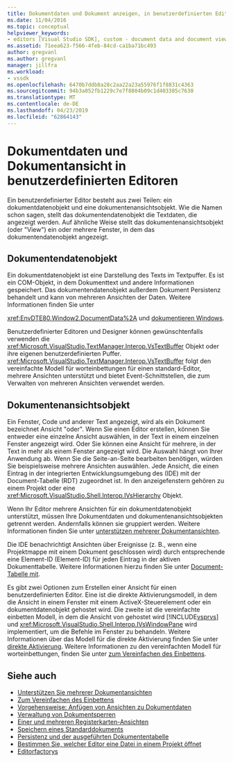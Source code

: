 ```yaml
---
title: Dokumentdaten und Dokument anzeigen, in benutzerdefinierten Editoren | Microsoft-Dokumentation
ms.date: 11/04/2016
ms.topic: conceptual
helpviewer_keywords:
- editors [Visual Studio SDK], custom - document data and document view
ms.assetid: 71eea623-f566-4feb-84cd-ca1ba71bc493
author: gregvanl
ms.author: gregvanl
manager: jillfra
ms.workload:
- vssdk
ms.openlocfilehash: 6470b7ddb8a28c2aa22a23a55976f1f8831c4363
ms.sourcegitcommit: 94b3a052fb1229c7e7f8804b09c1d403385c7630
ms.translationtype: MT
ms.contentlocale: de-DE
ms.lasthandoff: 04/23/2019
ms.locfileid: "62864143"
---
```

# <a name="document-data-and-document-view-in-custom-editors"></a>Dokumentdaten und Dokumentansicht in benutzerdefinierten Editoren
Ein benutzerdefinierter Editor besteht aus zwei Teilen: ein dokumentdatenobjekt und eine dokumentenansichtsobjekt. Wie die Namen schon sagen, stellt das dokumentendatenobjekt die Textdaten, die angezeigt werden. Auf ähnliche Weise stellt das dokumentenansichtsobjekt (oder "View") ein oder mehrere Fenster, in dem das dokumentendatenobjekt angezeigt.

## <a name="document-data-object"></a>Dokumentendatenobjekt
 Ein dokumentdatenobjekt ist eine Darstellung des Texts im Textpuffer. Es ist ein COM-Objekt, in dem Dokumenttext und andere Informationen gespeichert. Das dokumentendatenobjekt außerdem Dokument Persistenz behandelt und kann von mehreren Ansichten der Daten. Weitere Informationen finden Sie unter

 <xref:EnvDTE80.Window2.DocumentData%2A> und [dokumentieren Windows](../extensibility/internals/document-windows.md).

 Benutzerdefinierter Editoren und Designer können gewünschtenfalls verwenden die <xref:Microsoft.VisualStudio.TextManager.Interop.VsTextBuffer> Objekt oder ihre eigenen benutzerdefinierten Puffer. <xref:Microsoft.VisualStudio.TextManager.Interop.VsTextBuffer> folgt den vereinfachte Modell für worteinbettungen für einen standard-Editor, mehrere Ansichten unterstützt und bietet Event-Schnittstellen, die zum Verwalten von mehreren Ansichten verwendet werden.

## <a name="document-view-object"></a>Dokumentenansichtsobjekt
 Ein Fenster, Code und anderer Text angezeigt, wird als ein Dokument bezeichnet Ansicht "oder". Wenn Sie einen Editor erstellen, können Sie entweder eine einzelne Ansicht auswählen, in der Text in einem einzelnen Fenster angezeigt wird. Oder Sie können eine Ansicht für mehrere, in der Text in mehr als einem Fenster angezeigt wird. Die Auswahl hängt von Ihrer Anwendung ab. Wenn Sie die Seite-an-Seite bearbeiten benötigen, würden Sie beispielsweise mehrere Ansichten auswählen. Jede Ansicht, die einen Eintrag in der integrierten Entwicklungsumgebung des (IDE) mit der Document-Tabelle (RDT) zugeordnet ist. In den anzeigefenstern gehören zu einem Projekt oder eine <xref:Microsoft.VisualStudio.Shell.Interop.IVsHierarchy> Objekt.

 Wenn Ihr Editor mehrere Ansichten für ein dokumentdatenobjekt unterstützt, müssen Ihre Dokumentdaten und dokumentenansichtsobjekten getrennt werden. Andernfalls können sie gruppiert werden. Weitere Informationen finden Sie unter [unterstützen mehrerer Dokumentansichten](../extensibility/supporting-multiple-document-views.md).

 Die IDE benachrichtigt Ansichten über Ereignisse (z. B., wenn eine Projektmappe mit einem Dokument geschlossen wird) durch entsprechende eine Element-ID (Element-ID) für jeden Eintrag in der aktiven Dokumenttabelle. Weitere Informationen hierzu finden Sie unter [Document-Tabelle mit](../extensibility/internals/running-document-table.md).

 Es gibt zwei Optionen zum Erstellen einer Ansicht für einen benutzerdefinierten Editor. Eine ist die direkte Aktivierungsmodell, in dem die Ansicht in einem Fenster mit einem ActiveX-Steuerelement oder ein dokumentdatenobjekt gehostet wird. Die zweite ist die vereinfachte einbetten Modell, in dem die Ansicht von gehostet wird [!INCLUDE[vsprvs](../code-quality/includes/vsprvs_md.md)] und <xref:Microsoft.VisualStudio.Shell.Interop.IVsWindowPane> wird implementiert, um die Befehle im Fenster zu behandeln. Weitere Informationen über das Modell für die direkte Aktivierung finden Sie unter [direkte Aktivierung](../extensibility/in-place-activation.md). Weitere Informationen zu den vereinfachten Modell für worteinbettungen, finden Sie unter [zum Vereinfachen des Einbettens](../extensibility/simplified-embedding.md).

## <a name="see-also"></a>Siehe auch
- [Unterstützen Sie mehrerer Dokumentansichten](../extensibility/supporting-multiple-document-views.md)
- [Zum Vereinfachen des Einbettens](../extensibility/simplified-embedding.md)
- [Vorgehensweise: Anfügen von Ansichten zu Dokumentdaten](../extensibility/how-to-attach-views-to-document-data.md)
- [Verwaltung von Dokumentsperren](../extensibility/document-lock-holder-management.md)
- [Einer und mehreren Registerkarten-Ansichten](../extensibility/single-and-multi-tab-views.md)
- [Speichern eines Standarddokuments](../extensibility/internals/saving-a-standard-document.md)
- [Persistenz und der ausgeführten Dokumententabelle](../extensibility/internals/persistence-and-the-running-document-table.md)
- [Bestimmen Sie, welcher Editor eine Datei in einem Projekt öffnet](../extensibility/internals/determining-which-editor-opens-a-file-in-a-project.md)
- [Editorfactorys](../extensibility/editor-factories.md)